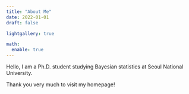 ```yaml
---
title: "About Me"
date: 2022-01-01
draft: false

lightgallery: true

math:
  enable: true
---
```


Hello, I am a Ph.D. student studying Bayesian statistics at Seoul National University.

Thank you very much to visit my homepage!